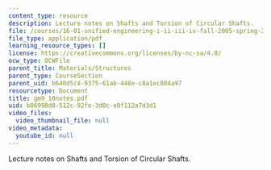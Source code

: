```yaml
---
content_type: resource
description: Lecture notes on Shafts and Torsion of Circular Shafts.
file: /courses/16-01-unified-engineering-i-ii-iii-iv-fall-2005-spring-2006/b86998d8512c92fe3d0ce0f112a7d3d1_gm9_10notes.pdf
file_type: application/pdf
learning_resource_types: []
license: https://creativecommons.org/licenses/by-nc-sa/4.0/
ocw_type: OCWFile
parent_title: Materials/Structures
parent_type: CourseSection
parent_uid: b640d5c4-9375-61ab-448e-c8a1ec804a97
resourcetype: Document
title: gm9_10notes.pdf
uid: b86998d8-512c-92fe-3d0c-e0f112a7d3d1
video_files:
  video_thumbnail_file: null
video_metadata:
  youtube_id: null
---
```

Lecture notes on Shafts and Torsion of Circular Shafts.